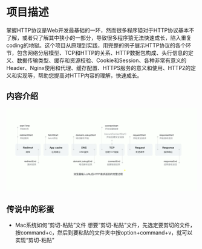 # 项目描述
掌握HTTP协议是Web开发最基础的一环，然而很多程序猿对于HTTP协议基本不了解，或者只了解其中狭小的一部分，导致很多程序猿无法快速成长，陷入重复coding的地狱。这个项目从原理到实践，用完整的例子展示HTTP协议的各个环节，包含网络分层模型、TCP和HTTP的关系、HTTP数据包构成、头行信息的定义、数据传输类型、缓存和资源校验、Cookie和Session、各种非常有意义的Header、Nginx使用和代理、缓存配置、HTTPS服务的意义和使用、HTTP2的定义和实现等，帮助您提高对HTTP内容的理解，快速成长。

## 内容介绍
![http请求的完整过程](https://github.com/fangfeiyue/http/blob/master/imgs/http.png)

## 传说中的彩蛋
- Mac系统如何“剪切-粘贴”文件
想要“剪切-粘贴”文件，先选定要剪切的文件，按command+c，然后到要粘贴的文件夹中按option+command+v，就可以实现“剪切-粘贴”